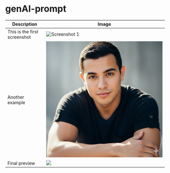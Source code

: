 # genAI-prompt
| Description | Image |
|-------------|-------|
| This is the first screenshot | ![Screenshot 1](images/screenshot1.png) |
| Another example | ![Screenshot 2](images/sample1.png) |
| Final preview | <img src="images/sample2.png" width="200"/> |
